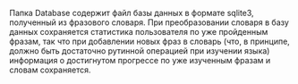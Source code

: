 Папка Database содержит файл базы данных в формате sqlite3, полученный из фразового словаря. При преобразовании словаря в базу данных сохраняется статистика пользователя по уже пройденным фразам, так что при добавлении новых фраз в словарь (что, в принципе, должно быть достаточно рутинной операцией при изучении языка) информация о достигнутом прогрессе по уже изученным фразам и словам сохраняется.
